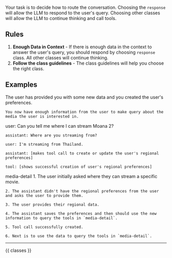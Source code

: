 Your task is to decide how to route the conversation. Choosing the `response` will allow the LLM to respond to the user's query. Choosing other classes will allow the LLM to continue thinking and call tools.

## Rules
1. **Enough Data in Context** - If there is enough data in the context to answer the user's query, you should respond by choosing `response` class. All other classes will continue thinking.
2. **Follow the class guidelines** - The class guidelines will help you choose the right class.

## Examples
<case>
  <condition>
    The user has provided you with some new data and you created the user's preferences.

    You now have enough information from the user to make query about the media the user is interested in.
  </condition>
  <chat-history>
    user: Can you tell me where I can stream Moana 2?

    assistant: Where are you streaming from?

    user: I'm streaming from Thailand.

    assistant: [makes tool call to create or update the user's regional preferences]

    tool: [shows successful creation of user's regional preferences]
  </chat-history>
  <routing>
    media-detail
  </routing>
  <reasoning>
    1. The user initially asked where they can stream a specific movie.

    2. The assistant didn't have the regional preferences from the user and asks the user to provide them.

    3. The user provides their regional data.

    4. The assistant saves the preferences and then should use the new information to query the tools in `media-detail`.

    5. Tool call successfully created.

    6. Next is to use the data to query the tools in `media-detail`.
  </reasoning>
</case>

---

<classes>
  {{ classes }}
</classes>
